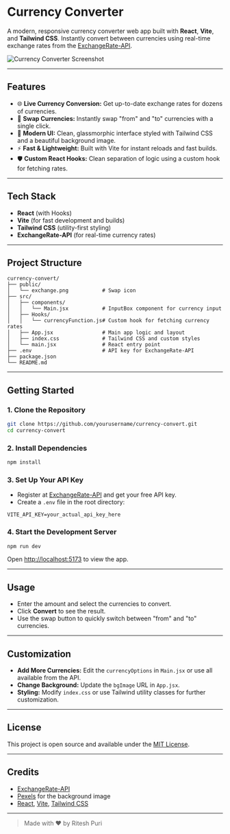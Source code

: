 # Currency Converter

A modern, responsive currency converter web app built with **React**, **Vite**, and **Tailwind CSS**. Instantly convert between currencies using real-time exchange rates from the [ExchangeRate-API](https://www.exchangerate-api.com/).

![Currency Converter Screenshot](https://images.pexels.com/photos/6771607/pexels-photo-6771607.jpeg)

---

## Features

- 🌐 **Live Currency Conversion:** Get up-to-date exchange rates for dozens of currencies.
- 🔄 **Swap Currencies:** Instantly swap "from" and "to" currencies with a single click.
- 🎨 **Modern UI:** Clean, glassmorphic interface styled with Tailwind CSS and a beautiful background image.
- ⚡ **Fast & Lightweight:** Built with Vite for instant reloads and fast builds.
- 🛡️ **Custom React Hooks:** Clean separation of logic using a custom hook for fetching rates.

---

## Tech Stack

- **React** (with Hooks)
- **Vite** (for fast development and builds)
- **Tailwind CSS** (utility-first styling)
- **ExchangeRate-API** (for real-time currency rates)

---

## Project Structure

```
currency-convert/
├── public/
│   └── exchange.png           # Swap icon
├── src/
│   ├── components/
│   │   └── Main.jsx           # InputBox component for currency input
│   ├── Hooks/
│   │   └── currencyFunction.js# Custom hook for fetching currency rates
│   ├── App.jsx                # Main app logic and layout
│   ├── index.css              # Tailwind CSS and custom styles
│   └── main.jsx               # React entry point
├── .env                       # API key for ExchangeRate-API
├── package.json
└── README.md
```

---

## Getting Started

### 1. Clone the Repository

```sh
git clone https://github.com/yourusername/currency-convert.git
cd currency-convert
```

### 2. Install Dependencies

```sh
npm install
```

### 3. Set Up Your API Key

- Register at [ExchangeRate-API](https://www.exchangerate-api.com/) and get your free API key.
- Create a `.env` file in the root directory:

```
VITE_API_KEY=your_actual_api_key_here
```

### 4. Start the Development Server

```sh
npm run dev
```

Open [http://localhost:5173](http://localhost:5173) to view the app.

---

## Usage

- Enter the amount and select the currencies to convert.
- Click **Convert** to see the result.
- Use the swap button to quickly switch between "from" and "to" currencies.

---

## Customization

- **Add More Currencies:** Edit the `currencyOptions` in `Main.jsx` or use all available from the API.
- **Change Background:** Update the `bgImage` URL in `App.jsx`.
- **Styling:** Modify `index.css` or use Tailwind utility classes for further customization.

---

## License

This project is open source and available under the [MIT License](LICENSE).

---

## Credits

- [ExchangeRate-API](https://www.exchangerate-api.com/)
- [Pexels](https://www.pexels.com/) for the background image
- [React](https://react.dev/), [Vite](https://vitejs.dev/), [Tailwind CSS](https://tailwindcss.com/)

---

> Made with ❤️ by Ritesh Puri
